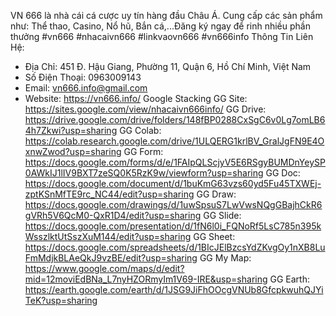 VN 666 là nhà cái cá cược uy tín hàng đầu Châu Á. Cung cấp các sản phẩm như: Thể thao, Casino, Nổ hũ, Bắn cá,...Đăng ký ngay để rinh nhiều phần thưởng
#vn666 #nhacaivn666 #linkvaovn666 #vn666info
Thông Tin Liên Hệ:
- Địa Chỉ: 451 Đ. Hậu Giang, Phường 11, Quận 6, Hồ Chí Minh, Việt Nam
- Số Điện Thoại: 0963009143
- Email: vn666.info@gmail.com
- Website: https://vn666.info/
Google Stacking
GG Site: https://sites.google.com/view/nhacaivn666info/
GG Drive: https://drive.google.com/drive/folders/148fBP0288CxSgC6v0Lg7omLB64h7Zkwi?usp=sharing
GG Colab: https://colab.research.google.com/drive/1ULQERG1krlBV_GralJgFN9E4OxnwZwod?usp=sharing
GG Form: https://docs.google.com/forms/d/e/1FAIpQLScjyV5E6RSgyBUMDnYeySP0AWkIJ1lIV9BXT7zeSQ0K5RzK9w/viewform?usp=sharing
GG Doc: https://docs.google.com/document/d/1buKmG63vzs60yd5Fu45TXWEj-zptKSnMfTE9rc_NC44/edit?usp=sharing
GG Draw: https://docs.google.com/drawings/d/1uwSpsuS7LwVwsNQgGBajhCkR6gVRh5V6QcM0-QxR1D4/edit?usp=sharing
GG Slide: https://docs.google.com/presentation/d/1fN6l0i_FQNoRf5LsC785n395kWsszlktUtSszXuM144/edit?usp=sharing
GG Sheet: https://docs.google.com/spreadsheets/d/1BIcJElBzcsYdZKvgOy1nXB8LuFmMdjkBLAeQkJ9vzBE/edit?usp=sharing
GG My Map: https://www.google.com/maps/d/edit?mid=12moviEdBNa_L7nyHZORmyIm1V69-IRE&usp=sharing
GG Earth: https://earth.google.com/earth/d/1JSG9JiFhOOcgVNUb8GfcpkwuhQJYiTeK?usp=sharing
